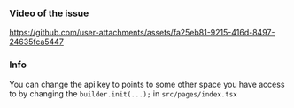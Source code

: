 ### Video of the issue
https://github.com/user-attachments/assets/fa25eb81-9215-416d-8497-24635fca5447

### Info
You can change the api key to points to some other space you have access to by changing the `builder.init(...);` in `src/pages/index.tsx`

